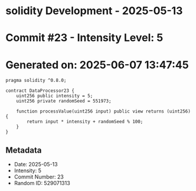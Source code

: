 ﻿# solidity Development - 2025-05-13
# Commit #23 - Intensity Level: 5
# Generated on: 2025-06-07 13:47:45
```solidity
pragma solidity ^0.8.0;

contract DataProcessor23 {
    uint256 public intensity = 5;
    uint256 private randomSeed = 551973;

    function processValue(uint256 input) public view returns (uint256) {
        return input * intensity + randomSeed % 100;
    }
}
```
## Metadata
- Date: 2025-05-13
- Intensity: 5
- Commit Number: 23
- Random ID: 529071313
